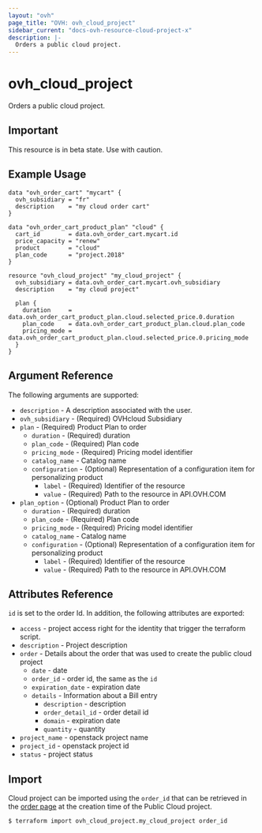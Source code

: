 ```yaml
---
layout: "ovh"
page_title: "OVH: ovh_cloud_project"
sidebar_current: "docs-ovh-resource-cloud-project-x"
description: |-
  Orders a public cloud project.
---
```


# ovh_cloud_project

Orders a public cloud project.

## Important

This resource is in beta state. Use with caution.

## Example Usage

```hcl
data "ovh_order_cart" "mycart" {
  ovh_subsidiary = "fr"
  description    = "my cloud order cart"
}

data "ovh_order_cart_product_plan" "cloud" {
  cart_id        = data.ovh_order_cart.mycart.id
  price_capacity = "renew"
  product        = "cloud"
  plan_code      = "project.2018"
}

resource "ovh_cloud_project" "my_cloud_project" {
  ovh_subsidiary = data.ovh_order_cart.mycart.ovh_subsidiary
  description    = "my cloud project"

  plan {
    duration     = data.ovh_order_cart_product_plan.cloud.selected_price.0.duration
    plan_code    = data.ovh_order_cart_product_plan.cloud.plan_code
    pricing_mode = data.ovh_order_cart_product_plan.cloud.selected_price.0.pricing_mode
  }
}
```

## Argument Reference

The following arguments are supported:

* `description` - A description associated with the user.
* `ovh_subsidiary` - (Required) OVHcloud Subsidiary
* `plan` - (Required) Product Plan to order
  * `duration` - (Required) duration
  * `plan_code` - (Required) Plan code
  * `pricing_mode` - (Required) Pricing model identifier
  * `catalog_name` - Catalog name
  * `configuration` - (Optional) Representation of a configuration item for personalizing product
    * `label` - (Required) Identifier of the resource
    * `value` - (Required) Path to the resource in API.OVH.COM
* `plan_option` - (Optional) Product Plan to order
  * `duration` - (Required) duration
  * `plan_code` - (Required) Plan code
  * `pricing_mode` - (Required) Pricing model identifier
  * `catalog_name` - Catalog name
  * `configuration` - (Optional) Representation of a configuration item for personalizing product
    * `label` - (Required) Identifier of the resource
    * `value` - (Required) Path to the resource in API.OVH.COM


## Attributes Reference

`id` is set to the order Id. In addition, the following attributes are exported:

* `access` - project access right for the identity that trigger the terraform script.
* `description` - Project description
* `order` - Details about the order that was used to create the public cloud project
  * `date` - date
  * `order_id` - order id, the same as the `id`
  * `expiration_date` - expiration date
  * `details` - Information about a Bill entry
    * `description` - description
    * `order_detail_id` - order detail id
    * `domain` - expiration date
    * `quantity` - quantity
* `project_name` - openstack project name
* `project_id` - openstack project id
* `status` - project status

## Import
Cloud project can be imported using the `order_id` that can be retrieved in the [order page](https://www.ovh.com/manager/#/dedicated/billing/orders/orders) at the creation time of the Public Cloud project. 
```bash
$ terraform import ovh_cloud_project.my_cloud_project order_id
```
